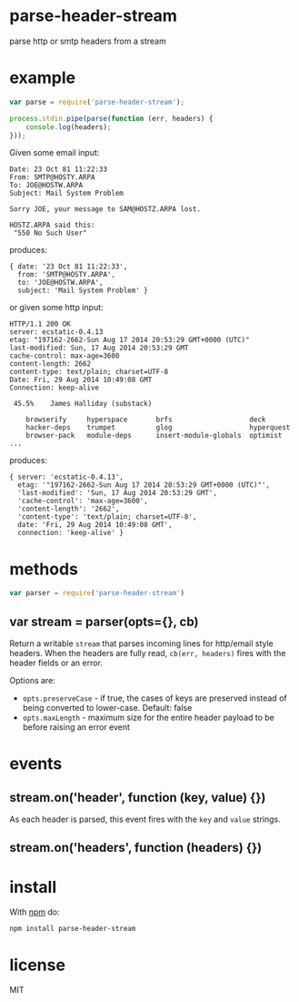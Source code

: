 # parse-header-stream

parse http or smtp headers from a stream

# example

``` js
var parse = require('parse-header-stream');

process.stdin.pipe(parse(function (err, headers) {
    console.log(headers);
}));
```

Given some email input:

```
Date: 23 Oct 81 11:22:33
From: SMTP@HOSTY.ARPA
To: JOE@HOSTW.ARPA
Subject: Mail System Problem

Sorry JOE, your message to SAM@HOSTZ.ARPA lost.

HOSTZ.ARPA said this:
 "550 No Such User"
```

produces:

```
{ date: '23 Oct 81 11:22:33',
  from: 'SMTP@HOSTY.ARPA',
  to: 'JOE@HOSTW.ARPA',
  subject: 'Mail System Problem' }
```

or given some http input:

```
HTTP/1.1 200 OK
server: ecstatic-0.4.13
etag: "197162-2662-Sun Aug 17 2014 20:53:29 GMT+0000 (UTC)"
last-modified: Sun, 17 Aug 2014 20:53:29 GMT
cache-control: max-age=3600
content-length: 2662
content-type: text/plain; charset=UTF-8
Date: Fri, 29 Aug 2014 10:49:08 GMT
Connection: keep-alive

 45.5%    James Halliday (substack)

    browserify     hyperspace       brfs                   deck
    hacker-deps    trumpet          glog                   hyperquest
    browser-pack   module-deps      insert-module-globals  optimist
...
```

produces:

```
{ server: 'ecstatic-0.4.13',
  etag: '"197162-2662-Sun Aug 17 2014 20:53:29 GMT+0000 (UTC)"',
  'last-modified': 'Sun, 17 Aug 2014 20:53:29 GMT',
  'cache-control': 'max-age=3600',
  'content-length': '2662',
  'content-type': 'text/plain; charset=UTF-8',
  date: 'Fri, 29 Aug 2014 10:49:08 GMT',
  connection: 'keep-alive' }
```

# methods

``` js
var parser = require('parse-header-stream')
```

## var stream = parser(opts={}, cb)

Return a writable `stream` that parses incoming lines for http/email style
headers. When the headers are fully read, `cb(err, headers)` fires with the
header fields or an error.

Options are:

* `opts.preserveCase` - if true, the cases of keys are preserved instead of being
converted to lower-case. Default: false
* `opts.maxLength` - maximum size for the entire header payload to be before
raising an error event

# events

## stream.on('header', function (key, value) {})

As each header is parsed, this event fires with the `key` and `value` strings.

## stream.on('headers', function (headers) {})

# install

With [npm](https://npmjs.org) do:

```
npm install parse-header-stream
```

# license

MIT
